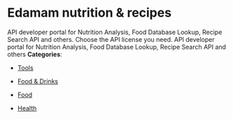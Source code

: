 # Edamam nutrition & recipes


API developer portal for Nutrition Analysis, Food Database Lookup, Recipe Search API and others.  Choose the API license you need. API developer portal for Nutrition Analysis, Food Database Lookup, Recipe Search API and others
**Categories**:

- [Tools](https://github/awesome-apis/awesome-apis#tools)

- [Food & Drinks](https://github/awesome-apis/awesome-apis#food-and-drinks)

- [Food](https://github/awesome-apis/awesome-apis#food)

- [Health](https://github/awesome-apis/awesome-apis#health)



